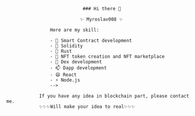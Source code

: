                                 ### Hi there 👋

                               ✨ Myroslav008 ✨ 

                    Here are my skill:

                    - 🔭 Smart Contract development
                    - 🌱 Solidity
                    - 👯 Rust 
                    - 🤔 NFT token creation and NFT marketplace
                    - 💬 Dex development
                    - 📫 Dapp development
                    - 😄 React
                    - ⚡ Node.js
                    -->

                If you have any idea in blockchain part, please contact me.
                ✨✨✨Will make your idea to real✨✨✨

